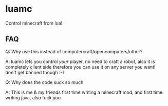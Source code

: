 # luamc

Control minecraft from lua!


## FAQ

Q: Why use this instead of computercraft/opencomputers/other?

A: luamc lets you control *your* player, no need to craft a robot, also it is completely client side therefore you can use it on any server you want! don't get banned though :-)

Q: Why does the code suck so much

A: This is me & my friends first time writing a minecraft mod, and first time writing java, also fuck you
